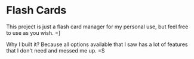 # Flash Cards

This project is just a flash card manager for my personal use, but feel free to use as you wish. =]

Why I built it?
Because all options available that I saw has a lot of features that I don't need and messed me up. =S
